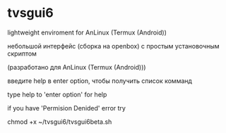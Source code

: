# tvsgui6
lightweight enviroment for AnLinux (Termux (Android)) 

небольшой интерфейс (сборка на openbox) с простым установочным скриптом


 (разработано для AnLinux (Termux (Android)))

введите help в enter option, чтобы получить список комманд

type help to 'enter option' for help

if you have 'Permision Denided' error try 

chmod +x ~/tvsgui6/tvsgui6beta.sh
